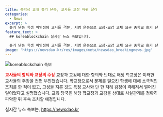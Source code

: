 ```yaml
---
title: 중학생 교내 흉기 난동, 교사들 교장 바꿔 달라
categories:
  - News
excerpt: >
  흉기 난동 학생 미인정에 교사들 격분, 서명 운동으로 교장·교감 교체 요구 중학교 흉기 난동 사건에 대한 교육 당국 조사에 교사들이 교장과 교감의 대처를 강력히 비판했다. 교장은 책무 미이행과 교사에게 고성을 지르는 등의 주장을 전면 부인했지만, 교육 당국은 사실관계 확인 후 조치를 취할 예정이다. (150자)
feature_text: >
  ## koreablockchain 실시간 뉴스 속보입니다.

  흉기 난동 학생 미인정에 교사들 격분, 서명 운동으로 교장·교감 교체 요구 중학교 흉기 난동 사건에 대한 교육 당국 조사에 교사들이 교장과 교감의 대처를 강력히 비판했다. 교장은 책무 미이행과 교사에게 고성을 지르는 등의 주장을 전면 부인했지만, 교육 당국은 사실관계 확인 후 조치를 취할 예정이다. (150자)
image: 'https://newsdao.kr/res/images/meta/newsdao_breakingnews.jpg'
---
```


<p><img src="https://newsdao.kr/res/images/meta/newsdao_breakingnews.jpg" alt="koreablockchain 속보" /></p>

<p><b><span style="color: #ee2323;">교사들의 항의와 교장의 주장</span></b>
교장과 교감에 대한 항의와 반대로 해당 학교장은 이러한 교사들의 주장을 전면 부인했습니다. 학교장으로서 문제를 일으킨 학생에 대해 소극적인 조치를 한 적이 없고, 고성을 지른 것도 특정 교사와 단 한 차례 감정이 격해져서 벌어진 일이었다고 설명했습니다. 교육 당국은 해당 학교장과 교감을 상대로 사실관계를 정확히 파악한 뒤 후속 조치할 예정입니다.</p>
실시간 뉴스 속보는, <a href="https://newsdao.kr" rel="dofollow">https://newsdao.kr</a>


